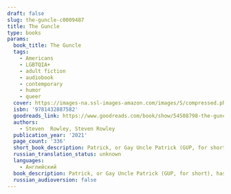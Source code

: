 ```yaml
---
draft: false
slug: the-guncle-c0009487
title: The Guncle
type: books
params:
  book_title: The Guncle
  tags:
    - Americans
    - LGBTQIA+
    - adult fiction
    - audiobook
    - contemporary
    - humor
    - queer
  cover: https://images-na.ssl-images-amazon.com/images/S/compressed.photo.goodreads.com/books/1594848421i/54508798.jpg
  isbn: '9781432887582'
  goodreads_link: https://www.goodreads.com/book/show/54508798-the-guncle
  authors:
    - Steven  Rowley, Steven Rowley
  publication_year: '2021'
  page_count: '336'
  short_book_description: Patrick, or Gay Uncle Patrick (GUP, for short), has always loved his niece, Maisie, and nephew, Grant. That is, he loves spending time with them when they come out to Palm Springs for weeklong...
  russian_translation_status: unknown
  languages:
    - Английский
  book_description: Patrick, or Gay Uncle Patrick (GUP, for short), has always loved his niece, Maisie, and nephew, Grant. That is, he loves spending time with them when they come out to Palm Springs for weeklong visits, or when he heads home to Connecticut for the holidays. But in terms of caretaking and relating to two children, no matter how adorable, Patrick is honestly a bit out of his league.So when tragedy strikes and Maisie and Grant lose their mother and Patrick’s brother has a health crisis of his own, Patrick finds himself suddenly taking on the role of primary guardian. Despite having a set of “Guncle Rules” ready to go, Patrick has no idea what to expect, having spent years barely holding on after the loss of his great love, a somewhat-stalled career, and a lifestyle not-so-suited to a six- and a nine-year-old. Quickly realizing that parenting—even if temporary—isn’t solved with treats and jokes, Patrick’s eyes are opened to a new sense of responsibility, and the realization that, sometimes, even being larger than life means you’re unfailingly human.
  russian_audioversion: false
---
```


